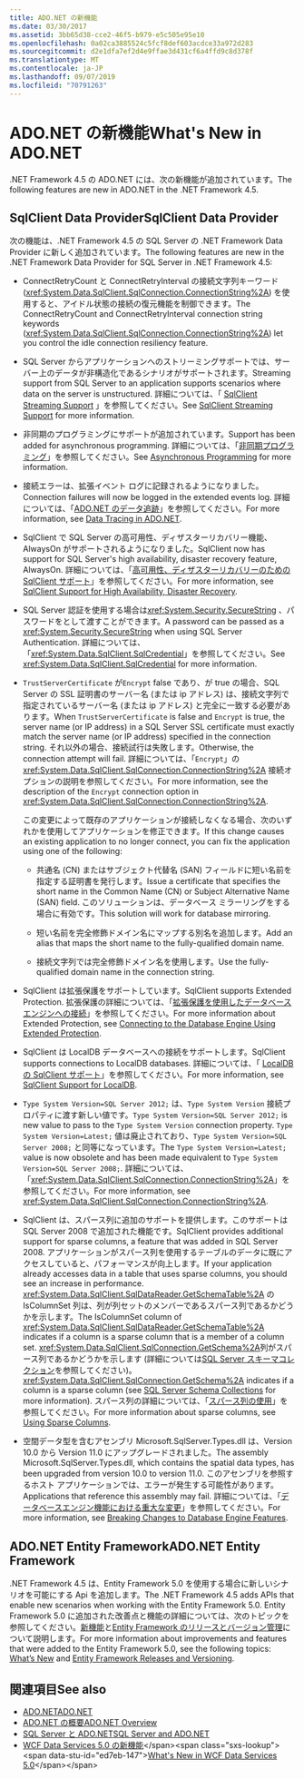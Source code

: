 ```yaml
---
title: ADO.NET の新機能
ms.date: 03/30/2017
ms.assetid: 3bb65d38-cce2-46f5-b979-e5c505e95e10
ms.openlocfilehash: 0a02ca3885524c5fcf8def603acdce33a972d283
ms.sourcegitcommit: d2e1dfa7ef2d4e9ffae3d431cf6a4ffd9c8d378f
ms.translationtype: MT
ms.contentlocale: ja-JP
ms.lasthandoff: 09/07/2019
ms.locfileid: "70791263"
---
```

# <a name="whats-new-in-adonet"></a><span data-ttu-id="ed7eb-102">ADO.NET の新機能</span><span class="sxs-lookup"><span data-stu-id="ed7eb-102">What's New in ADO.NET</span></span>

<span data-ttu-id="ed7eb-103">.NET Framework 4.5 の ADO.NET には、次の新機能が追加されています。</span><span class="sxs-lookup"><span data-stu-id="ed7eb-103">The following features are new in ADO.NET in the .NET Framework 4.5.</span></span>

## <a name="sqlclient-data-provider"></a><span data-ttu-id="ed7eb-104">SqlClient Data Provider</span><span class="sxs-lookup"><span data-stu-id="ed7eb-104">SqlClient Data Provider</span></span>

<span data-ttu-id="ed7eb-105">次の機能は、.NET Framework 4.5 の SQL Server の .NET Framework Data Provider に新しく追加されています。</span><span class="sxs-lookup"><span data-stu-id="ed7eb-105">The following features are new in the .NET Framework Data Provider for SQL Server in .NET Framework 4.5:</span></span>

- <span data-ttu-id="ed7eb-106">ConnectRetryCount と ConnectRetryInterval の接続文字列キーワード (<xref:System.Data.SqlClient.SqlConnection.ConnectionString%2A>) を使用すると、アイドル状態の接続の復元機能を制御できます。</span><span class="sxs-lookup"><span data-stu-id="ed7eb-106">The ConnectRetryCount and ConnectRetryInterval connection string keywords (<xref:System.Data.SqlClient.SqlConnection.ConnectionString%2A>) let you control the idle connection resiliency feature.</span></span>

- <span data-ttu-id="ed7eb-107">SQL Server からアプリケーションへのストリーミングサポートでは、サーバー上のデータが非構造化であるシナリオがサポートされます。</span><span class="sxs-lookup"><span data-stu-id="ed7eb-107">Streaming support from SQL Server to an application supports scenarios where data on the server is unstructured.</span></span>  <span data-ttu-id="ed7eb-108">詳細については、「 [SqlClient Streaming Support](sqlclient-streaming-support.md) 」を参照してください。</span><span class="sxs-lookup"><span data-stu-id="ed7eb-108">See [SqlClient Streaming Support](sqlclient-streaming-support.md) for more information.</span></span>

- <span data-ttu-id="ed7eb-109">非同期のプログラミングにサポートが追加されています。</span><span class="sxs-lookup"><span data-stu-id="ed7eb-109">Support has been added for asynchronous programming.</span></span>  <span data-ttu-id="ed7eb-110">詳細については、「[非同期プログラミング](asynchronous-programming.md)」を参照してください。</span><span class="sxs-lookup"><span data-stu-id="ed7eb-110">See [Asynchronous Programming](asynchronous-programming.md) for more information.</span></span>

- <span data-ttu-id="ed7eb-111">接続エラーは、拡張イベント ログに記録されるようになりました。</span><span class="sxs-lookup"><span data-stu-id="ed7eb-111">Connection failures will now be logged in the extended events log.</span></span> <span data-ttu-id="ed7eb-112">詳細については、「[ADO.NET のデータ追跡](data-tracing.md)」を参照してください。</span><span class="sxs-lookup"><span data-stu-id="ed7eb-112">For more information, see [Data Tracing in ADO.NET](data-tracing.md).</span></span>

- <span data-ttu-id="ed7eb-113">SqlClient で SQL Server の高可用性、ディザスターリカバリー機能、AlwaysOn がサポートされるようになりました。</span><span class="sxs-lookup"><span data-stu-id="ed7eb-113">SqlClient now has support for SQL Server's high availability, disaster recovery feature, AlwaysOn.</span></span> <span data-ttu-id="ed7eb-114">詳細については、「[高可用性、ディザスターリカバリーのための SqlClient サポート](./sql/sqlclient-support-for-high-availability-disaster-recovery.md)」を参照してください。</span><span class="sxs-lookup"><span data-stu-id="ed7eb-114">For more information, see [SqlClient Support for High Availability, Disaster Recovery](./sql/sqlclient-support-for-high-availability-disaster-recovery.md).</span></span>

- <span data-ttu-id="ed7eb-115">SQL Server 認証を使用する場合は<xref:System.Security.SecureString> 、パスワードをとして渡すことができます。</span><span class="sxs-lookup"><span data-stu-id="ed7eb-115">A password can be passed as a <xref:System.Security.SecureString> when using SQL Server Authentication.</span></span> <span data-ttu-id="ed7eb-116">詳細については、「<xref:System.Data.SqlClient.SqlCredential>」を参照してください。</span><span class="sxs-lookup"><span data-stu-id="ed7eb-116">See <xref:System.Data.SqlClient.SqlCredential> for more information.</span></span>

- <span data-ttu-id="ed7eb-117">`TrustServerCertificate` が`Encrypt` false であり、が true の場合、SQL Server の SSL 証明書のサーバー名 (または ip アドレス) は、接続文字列で指定されているサーバー名 (または ip アドレス) と完全に一致する必要があります。</span><span class="sxs-lookup"><span data-stu-id="ed7eb-117">When `TrustServerCertificate` is false and `Encrypt` is true, the server name (or IP address) in a SQL Server SSL certificate must exactly match the server name (or IP address) specified in the connection string.</span></span> <span data-ttu-id="ed7eb-118">それ以外の場合、接続試行は失敗します。</span><span class="sxs-lookup"><span data-stu-id="ed7eb-118">Otherwise, the connection attempt will fail.</span></span> <span data-ttu-id="ed7eb-119">詳細については、「`Encrypt`」の <xref:System.Data.SqlClient.SqlConnection.ConnectionString%2A> 接続オプションの説明を参照してください。</span><span class="sxs-lookup"><span data-stu-id="ed7eb-119">For more information, see the description of the `Encrypt` connection option in <xref:System.Data.SqlClient.SqlConnection.ConnectionString%2A>.</span></span>

  <span data-ttu-id="ed7eb-120">この変更によって既存のアプリケーションが接続しなくなる場合、次のいずれかを使用してアプリケーションを修正できます。</span><span class="sxs-lookup"><span data-stu-id="ed7eb-120">If this change causes an existing application to no longer connect, you can fix the application using one of the following:</span></span>

  - <span data-ttu-id="ed7eb-121">共通名 (CN) またはサブジェクト代替名 (SAN) フィールドに短い名前を指定する証明書を発行します。</span><span class="sxs-lookup"><span data-stu-id="ed7eb-121">Issue a certificate that specifies the short name in the Common Name (CN) or Subject Alternative Name (SAN) field.</span></span> <span data-ttu-id="ed7eb-122">このソリューションは、データベース ミラーリングをする場合に有効です。</span><span class="sxs-lookup"><span data-stu-id="ed7eb-122">This solution will work for database mirroring.</span></span>

  - <span data-ttu-id="ed7eb-123">短い名前を完全修飾ドメイン名にマップする別名を追加します。</span><span class="sxs-lookup"><span data-stu-id="ed7eb-123">Add an alias that maps the short name to the fully-qualified domain name.</span></span>

  - <span data-ttu-id="ed7eb-124">接続文字列では完全修飾ドメイン名を使用します。</span><span class="sxs-lookup"><span data-stu-id="ed7eb-124">Use the fully-qualified domain name in the connection string.</span></span>

- <span data-ttu-id="ed7eb-125">SqlClient は拡張保護をサポートしています。</span><span class="sxs-lookup"><span data-stu-id="ed7eb-125">SqlClient supports Extended Protection.</span></span> <span data-ttu-id="ed7eb-126">拡張保護の詳細については、「[拡張保護を使用したデータベースエンジンへの接続](https://go.microsoft.com/fwlink/?LinkId=219978)」を参照してください。</span><span class="sxs-lookup"><span data-stu-id="ed7eb-126">For more information about Extended Protection, see [Connecting to the Database Engine Using Extended Protection](https://go.microsoft.com/fwlink/?LinkId=219978).</span></span>

- <span data-ttu-id="ed7eb-127">SqlClient は LocalDB データベースへの接続をサポートします。</span><span class="sxs-lookup"><span data-stu-id="ed7eb-127">SqlClient supports connections to LocalDB databases.</span></span> <span data-ttu-id="ed7eb-128">詳細については、「 [LocalDB の SqlClient サポート](./sql/sqlclient-support-for-localdb.md)」を参照してください。</span><span class="sxs-lookup"><span data-stu-id="ed7eb-128">For more information, see [SqlClient Support for LocalDB](./sql/sqlclient-support-for-localdb.md).</span></span>

- <span data-ttu-id="ed7eb-129">`Type System Version=SQL Server 2012;` は、`Type System Version` 接続プロパティに渡す新しい値です。</span><span class="sxs-lookup"><span data-stu-id="ed7eb-129">`Type System Version=SQL Server 2012;` is new value to pass to the `Type System Version` connection property.</span></span> <span data-ttu-id="ed7eb-130">`Type System Version=Latest;` 値は廃止されており、`Type System Version=SQL Server 2008;` と同等になっています。</span><span class="sxs-lookup"><span data-stu-id="ed7eb-130">The `Type System Version=Latest;` value is now obsolete and has been made equivalent to `Type System Version=SQL Server 2008;`.</span></span> <span data-ttu-id="ed7eb-131">詳細については、「<xref:System.Data.SqlClient.SqlConnection.ConnectionString%2A>」を参照してください。</span><span class="sxs-lookup"><span data-stu-id="ed7eb-131">For more information, see <xref:System.Data.SqlClient.SqlConnection.ConnectionString%2A>.</span></span>

- <span data-ttu-id="ed7eb-132">SqlClient は、スパース列に追加のサポートを提供します。このサポートは SQL Server 2008 で追加された機能です。</span><span class="sxs-lookup"><span data-stu-id="ed7eb-132">SqlClient provides additional support for sparse columns, a feature that was added in SQL Server 2008.</span></span> <span data-ttu-id="ed7eb-133">アプリケーションがスパース列を使用するテーブルのデータに既にアクセスしていると、パフォーマンスが向上します。</span><span class="sxs-lookup"><span data-stu-id="ed7eb-133">If your application already accesses data in a table that uses sparse columns, you should see an increase in performance.</span></span> <span data-ttu-id="ed7eb-134"><xref:System.Data.SqlClient.SqlDataReader.GetSchemaTable%2A> の IsColumnSet 列は、列が列セットのメンバーであるスパース列であるかどうかを示します。</span><span class="sxs-lookup"><span data-stu-id="ed7eb-134">The IsColumnSet column of <xref:System.Data.SqlClient.SqlDataReader.GetSchemaTable%2A> indicates if a column is a sparse column that is a member of a column set.</span></span> <span data-ttu-id="ed7eb-135"><xref:System.Data.SqlClient.SqlConnection.GetSchema%2A>列がスパース列であるかどうかを示します (詳細については[SQL Server スキーマコレクション](sql-server-schema-collections.md)を参照してください)。</span><span class="sxs-lookup"><span data-stu-id="ed7eb-135"><xref:System.Data.SqlClient.SqlConnection.GetSchema%2A> indicates if a column is a sparse column (see [SQL Server Schema Collections](sql-server-schema-collections.md) for more information).</span></span> <span data-ttu-id="ed7eb-136">スパース列の詳細については、「[スパース列の使用](https://go.microsoft.com/fwlink/?LinkId=224244)」を参照してください。</span><span class="sxs-lookup"><span data-stu-id="ed7eb-136">For more information about sparse columns, see [Using Sparse Columns](https://go.microsoft.com/fwlink/?LinkId=224244).</span></span>

- <span data-ttu-id="ed7eb-137">空間データ型を含むアセンブリ Microsoft.SqlServer.Types.dll は、Version 10.0 から Version 11.0 にアップグレードされました。</span><span class="sxs-lookup"><span data-stu-id="ed7eb-137">The assembly Microsoft.SqlServer.Types.dll, which contains the spatial data types, has been upgraded from version 10.0 to version 11.0.</span></span> <span data-ttu-id="ed7eb-138">このアセンブリを参照するホスト アプリケーションでは、エラーが発生する可能性があります。</span><span class="sxs-lookup"><span data-stu-id="ed7eb-138">Applications that reference this assembly may fail.</span></span> <span data-ttu-id="ed7eb-139">詳細については、「[データベースエンジン機能における重大な変更](https://go.microsoft.com/fwlink/?LinkId=224367)」を参照してください。</span><span class="sxs-lookup"><span data-stu-id="ed7eb-139">For more information, see [Breaking Changes to Database Engine Features](https://go.microsoft.com/fwlink/?LinkId=224367).</span></span>

## <a name="adonet-entity-framework"></a><span data-ttu-id="ed7eb-140">ADO.NET Entity Framework</span><span class="sxs-lookup"><span data-stu-id="ed7eb-140">ADO.NET Entity Framework</span></span>

<span data-ttu-id="ed7eb-141">.NET Framework 4.5 は、Entity Framework 5.0 を使用する場合に新しいシナリオを可能にする Api を追加します。</span><span class="sxs-lookup"><span data-stu-id="ed7eb-141">The .NET Framework 4.5 adds APIs that enable new scenarios when working with the Entity Framework 5.0.</span></span> <span data-ttu-id="ed7eb-142">Entity Framework 5.0 に追加された改善点と機能の詳細については、次のトピックを参照してください。[新機能](https://go.microsoft.com/fwlink/?LinkID=251106)と[Entity Framework のリリースとバージョン管理](https://go.microsoft.com/fwlink/?LinkId=234899)について説明します。</span><span class="sxs-lookup"><span data-stu-id="ed7eb-142">For more information about improvements and features that were added to the Entity Framework 5.0, see the following topics: [What’s New](https://go.microsoft.com/fwlink/?LinkID=251106) and [Entity Framework Releases and Versioning](https://go.microsoft.com/fwlink/?LinkId=234899).</span></span>

## <a name="see-also"></a><span data-ttu-id="ed7eb-143">関連項目</span><span class="sxs-lookup"><span data-stu-id="ed7eb-143">See also</span></span>

- [<span data-ttu-id="ed7eb-144">ADO.NET</span><span class="sxs-lookup"><span data-stu-id="ed7eb-144">ADO.NET</span></span>](index.md)
- [<span data-ttu-id="ed7eb-145">ADO.NET の概要</span><span class="sxs-lookup"><span data-stu-id="ed7eb-145">ADO.NET Overview</span></span>](ado-net-overview.md)
- [<span data-ttu-id="ed7eb-146">SQL Server と ADO.NET</span><span class="sxs-lookup"><span data-stu-id="ed7eb-146">SQL Server and ADO.NET</span></span>](./sql/index.md)
- <span data-ttu-id="ed7eb-147">[WCF Data Services 5.0 の新機能](https://docs.microsoft.com/previous-versions/dotnet/wcf-data-services/ee373845(v=vs.103))</span><span class="sxs-lookup"><span data-stu-id="ed7eb-147">[What's New in WCF Data Services 5.0](https://docs.microsoft.com/previous-versions/dotnet/wcf-data-services/ee373845(v=vs.103))</span></span>
